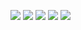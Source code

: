 ![](https://github.com/JordiCorbilla/stock-prediction-deep-neural-learning/raw/master/TSLA_20210930_3112c9eb09bc0e5ba7e2cc06e74801eb/Tesla,%20Inc_price.png)
![](https://github.com/JordiCorbilla/stock-prediction-deep-neural-learning/raw/master/TSLA_20210930_3112c9eb09bc0e5ba7e2cc06e74801eb/Tesla,%20Inc_hist.png)
![](https://github.com/JordiCorbilla/stock-prediction-deep-neural-learning/raw/master/TSLA_20210930_3112c9eb09bc0e5ba7e2cc06e74801eb/Tesla,%20Inc_prediction.png)
![](https://github.com/JordiCorbilla/stock-prediction-deep-neural-learning/raw/master/TSLA_20210930_3112c9eb09bc0e5ba7e2cc06e74801eb/MSE.png)
![](https://github.com/JordiCorbilla/stock-prediction-deep-neural-learning/raw/master/TSLA_20210930_3112c9eb09bc0e5ba7e2cc06e74801eb/loss.png)
